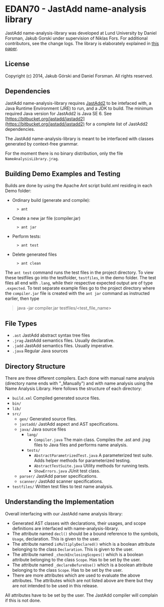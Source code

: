 EDAN70 - JastAdd name-analysis library
======
JastAdd name-analysis-library was developed at Lund University by Daniel Forsman, Jakub Gorski under supervision of Niklas Fors.
For additional contributors, see the change logs. The library is elaborately explained in [this paper](https://www.writelatex.com/read/jzddnhrndmvs).

License
-------
Copyright (c) 2014, Jakub Górski and Daniel Forsman. All rights reserved.

Dependencies
------------

JastAdd name-analysis-library requires [JastAdd2](http://jastadd.org) to be intefaced with, a Java Runtime Environment (JRE) to run, and a JDK to build.
The minimum required Java version for JastAdd2 is Java SE 6.
See [https://bitbucket.org/jastadd/jastadd2](https://bitbucket.org/jastadd/jastadd2) for a complete list of JastAdd2 dependencies.

The JastAdd name-analysis-library is meant to be interfaced with classes generated 
by context-free grammar.

For the moment there is no binary distribution, only the file `NameAnalysisLibrary.jrag`.

Building Demo Examples and Testing
--------
Builds are done by using the Apache Ant script build.xml residing in each Demo folder:

* Ordinary build (generate and compile):

        > ant

* Create a new jar file (compiler.jar)

        > ant jar

* Perform tests:

        > ant test

* Delete generated files

        > ant clean

The `ant test` command runs the test files in the project directory. To view these testfiles go into the testfolder, `testfiles`, in the demo folder. The test files all end with `.lang`, while their respective expected output are of type `.expected`.
To test separate example files go to the project directory where the `compiler.jar` file is created with the `ant jar` command as instructed earlier, then type
> java -jar compiler.jar testfiles/\<test_file_name\>

File Types
----------

* `.ast`      JastAdd abstract syntax tree files
* `.jrag`     JastAdd semantics files. Usually declarative.
* `.jadd`     JastAdd semantics files. Usually imperative.
* `.java`     Regular Java sources

Directory Structure
-------------------
There are three different compilers. Each done with manual name analysis (directory name ends with "_Manually") and with name analysis using the Name Analysis Library. Here follows the structure of each directory:

* `build.xml` Compiled generated source files.
* `bin/`
* `lib/`
* `src/`
    - `gen/` Generated source files.
    - `jastadd/` JastAdd aspect and AST specifications.
    - `java/` Java source files
        - `lang/`
            - `Compiler.java` The main class. Compiles the .ast and .jrag files to Java files and performs name analysis.
        - `tests/`
            - `AbstractParametrizedTest.java` A parameterized test suite. Adds helper methods for parameterized testing.
            - `AbstractTestSuite.java` Utility methods for running tests.
            - `ShowErrors.java` JUnit test class.
    - `parser/` JastAdd parser specifications.
    - `scanner/` JastAdd scanner specifications.
* `testfiles/` Written test files to test name analysis.

Understanding the Implementation
--------------------------------
Overall interfacing with our JastAdd name analysis library:

* Generated AST classes with declarations, their usages, and scope definitions
  are interfaced with name-analysis-library.
* The attribute named `decl()` should be a bound reference to the symbols, `Usage`, declaration. This is given to the user.
* The attribute named `isMultiplyDeclared()` which is a boolean attribute belonging to the class `Declaration`. This is given to the user.
* The attribute named `_checkEnclosingScopes()` which is a boolean attribute belonging to the class `Scope`. Has to be set by the user.
* The attribute named `_declareBefureUse()` which is a boolean attribute belonging to the class `Scope`. Has to be set by the user.
* There are more attributes which are used to evaluate the above attributes. The attributes which are not listed above are there but they are not intended to be used in this release.

All attributes have to be set by the user. The JastAdd compiler will complain if this is not done.
